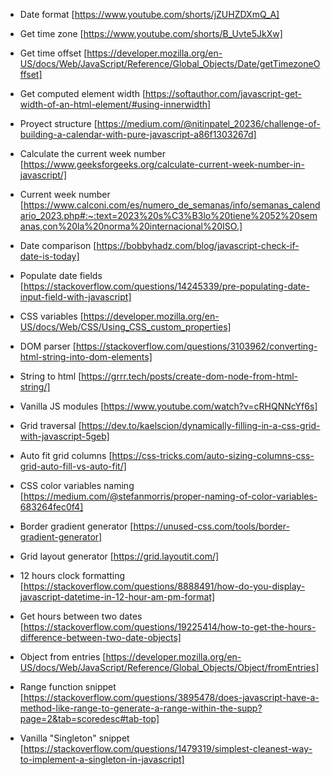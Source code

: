 * Date format [https://www.youtube.com/shorts/jZUHZDXmQ_A]

* Get time zone [https://www.youtube.com/shorts/B_Uvte5JkXw]

* Get time offset [https://developer.mozilla.org/en-US/docs/Web/JavaScript/Reference/Global_Objects/Date/getTimezoneOffset]

* Get computed element width [https://softauthor.com/javascript-get-width-of-an-html-element/#using-innerwidth]

* Proyect structure [https://medium.com/@nitinpatel_20236/challenge-of-building-a-calendar-with-pure-javascript-a86f1303267d]

* Calculate the current week number [https://www.geeksforgeeks.org/calculate-current-week-number-in-javascript/]

* Current week number [https://www.calconi.com/es/numero_de_semanas/info/semanas_calendario_2023.php#:~:text=2023%20s%C3%B3lo%20tiene%2052%20semanas,con%20la%20norma%20internacional%20ISO.]

* Date comparison [https://bobbyhadz.com/blog/javascript-check-if-date-is-today]

* Populate date fields [https://stackoverflow.com/questions/14245339/pre-populating-date-input-field-with-javascript]

* CSS variables [https://developer.mozilla.org/en-US/docs/Web/CSS/Using_CSS_custom_properties]

* DOM parser [https://stackoverflow.com/questions/3103962/converting-html-string-into-dom-elements]

* String to html [https://grrr.tech/posts/create-dom-node-from-html-string/]

* Vanilla JS modules [https://www.youtube.com/watch?v=cRHQNNcYf6s]

* Grid traversal [https://dev.to/kaelscion/dynamically-filling-in-a-css-grid-with-javascript-5geb]

* Auto fit grid columns [https://css-tricks.com/auto-sizing-columns-css-grid-auto-fill-vs-auto-fit/]

* CSS color variables naming [https://medium.com/@stefanmorris/proper-naming-of-color-variables-683264fec0f4]

* Border gradient generator [https://unused-css.com/tools/border-gradient-generator]

* Grid layout generator [https://grid.layoutit.com/]

* 12 hours clock formatting [https://stackoverflow.com/questions/8888491/how-do-you-display-javascript-datetime-in-12-hour-am-pm-format]

* Get hours between two dates [https://stackoverflow.com/questions/19225414/how-to-get-the-hours-difference-between-two-date-objects]

* Object from entries [https://developer.mozilla.org/en-US/docs/Web/JavaScript/Reference/Global_Objects/Object/fromEntries]

* Range function snippet [https://stackoverflow.com/questions/3895478/does-javascript-have-a-method-like-range-to-generate-a-range-within-the-supp?page=2&tab=scoredesc#tab-top]

* Vanilla "Singleton" snippet [https://stackoverflow.com/questions/1479319/simplest-cleanest-way-to-implement-a-singleton-in-javascript]